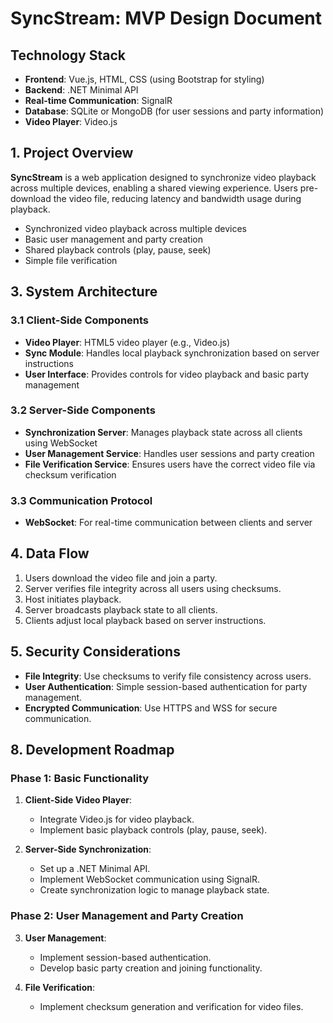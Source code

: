 # SyncStream: MVP Design Document

## Technology Stack

- **Frontend**: Vue.js, HTML, CSS (using Bootstrap for styling)
- **Backend**: .NET Minimal API
- **Real-time Communication**: SignalR
- **Database**: SQLite or MongoDB (for user sessions and party information)
- **Video Player**: Video.js

## 1. Project Overview

**SyncStream** is a web application designed to synchronize video playback across multiple devices, enabling a shared viewing experience. Users pre-download the video file, reducing latency and bandwidth usage during playback.

- Synchronized video playback across multiple devices
- Basic user management and party creation
- Shared playback controls (play, pause, seek)
- Simple file verification

## 3. System Architecture

### 3.1 Client-Side Components

- **Video Player**: HTML5 video player (e.g., Video.js)
- **Sync Module**: Handles local playback synchronization based on server instructions
- **User Interface**: Provides controls for video playback and basic party management

### 3.2 Server-Side Components

- **Synchronization Server**: Manages playback state across all clients using WebSocket
- **User Management Service**: Handles user sessions and party creation
- **File Verification Service**: Ensures users have the correct video file via checksum verification

### 3.3 Communication Protocol

- **WebSocket**: For real-time communication between clients and server

## 4. Data Flow

1. Users download the video file and join a party.
2. Server verifies file integrity across all users using checksums.
3. Host initiates playback.
4. Server broadcasts playback state to all clients.
5. Clients adjust local playback based on server instructions.

## 5. Security Considerations

- **File Integrity**: Use checksums to verify file consistency across users.
- **User Authentication**: Simple session-based authentication for party management.
- **Encrypted Communication**: Use HTTPS and WSS for secure communication.

## 8. Development Roadmap

### Phase 1: Basic Functionality

1. **Client-Side Video Player**:

   - Integrate Video.js for video playback.
   - Implement basic playback controls (play, pause, seek).
2. **Server-Side Synchronization**:

   - Set up a .NET Minimal API.
   - Implement WebSocket communication using SignalR.
   - Create synchronization logic to manage playback state.

### Phase 2: User Management and Party Creation

3. **User Management**:

   - Implement session-based authentication.
   - Develop basic party creation and joining functionality.
4. **File Verification**:

   - Implement checksum generation and verification for video files.
